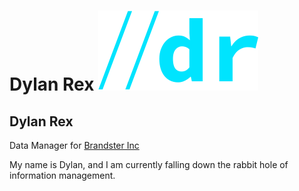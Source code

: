<h1>Dylan Rex <img src="img/dr-v2-2-0.25x.png"/ alt="Dylan Rex"></h1>

## Dylan Rex

Data Manager for [Brandster Inc](https://www.brandster.com/)

My name is Dylan, and I am currently falling down the rabbit hole of information management. 

